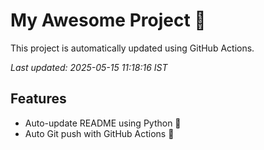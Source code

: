 # My Awesome Project 🚀

This project is automatically updated using GitHub Actions.

_Last updated: 2025-05-15 11:18:16 IST_

## Features
- Auto-update README using Python 🐍
- Auto Git push with GitHub Actions 🤖
